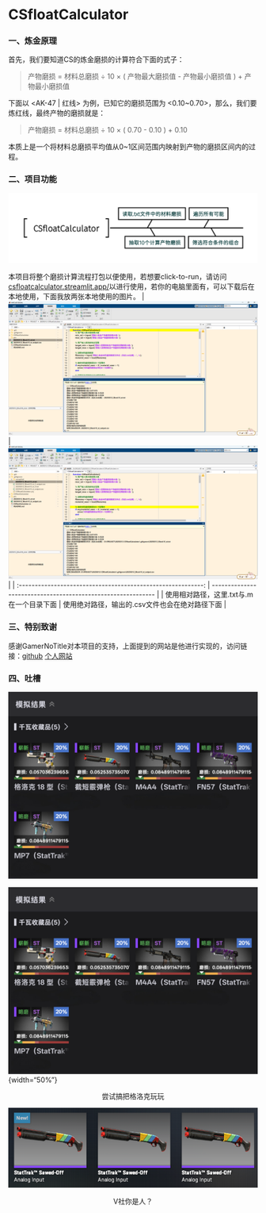 # CSfloatCalculator

### 一、炼金原理

首先，我们要知道CS的炼金磨损的计算符合下面的式子：

> 产物磨损 = 材料总磨损 ÷ 10 × ( 产物最大磨损值 - 产物最小磨损值 ) + 产物最小磨损值

下面以 <AK-47 | 红线> 为例，已知它的磨损范围为 <0.10~0.70>，那么，我们要炼红线，最终产物的磨损就是：

> 产物磨损 = 材料总磨损 ÷ 10 × ( 0.70 - 0.10 ) + 0.10

本质上是一个将材料总磨损平均值从0~1区间范围内映射到产物的磨损区间内的过程。

### 二、项目功能

![CSfloatCalculator流程图](https://github.com/Vanilluv/CSfloatCalculator/blob/main/pic/CSfloatCalculator.png)

本项目将整个磨损计算流程打包以便使用，若想要click-to-run，请访问[csfloatcalculator.streamlit.app/](https://csfloatcalculator.streamlit.app/)以进行使用，若你的电脑里面有<MATLAB>，可以下载后在本地使用，下面我放两张本地使用的图片。
| ![](https://github.com/Vanilluv/CSfloatCalculator/blob/main/pic/1.png) | ![](https://github.com/Vanilluv/CSfloatCalculator/blob/main/pic/2.png) |
| :----------------------------------------------------------: | ------------------------------------------------------------ |
|           使用相对路径，这里.txt与.m在一个目录下面           | 使用绝对路径，输出的.csv文件也会在绝对路径下面               |

### 三、特别致谢

感谢GamerNoTitle对本项目的支持，上面提到的网站是他进行实现的，访问链接：[github](https://github.com/GamerNoTitle) [个人网站](https://bili33.top)

### 四、吐槽

<img src="https://github.com/Vanilluv/CSfloatCalculator/blob/main/pic/simulation.png" alt="尝试搞把格洛克玩玩">

![尝试搞把格洛克玩玩](https://github.com/Vanilluv/CSfloatCalculator/blob/main/pic/simulation.png){width=“50%”}

<div align = "center">尝试搞把格洛克玩玩</div>

![V社你是人？](https://github.com/Vanilluv/CSfloatCalculator/blob/main/pic/result.png)

<div align = "center">V社你是人？</div>
